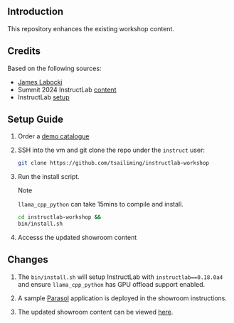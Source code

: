 ## Introduction

This repository enhances the existing workshop content. 

## Credits

Based on the following sources:
* [James Labocki](https://github.com/jameslabocki/ilabdemo/blob/main/install.sh)
* Summit 2024 InstructLab [content](https://github.com/rhpds/showroom_instructlab_summit2024/tree/main)
* InstructLab [setup](https://github.com/redhat-cop/agnosticd/tree/development/ansible/roles/ai_setup_ilab)

## Setup Guide

1. Order a [demo catalogue](https://demo.redhat.com/catalog?item=babylon-catalog-prod/rhdp.instructlab-rhel.prod&utm_source=webapp&utm_medium=share-link)

2. SSH into the vm and git clone the repo under the `instruct` user:

    ```bash
    git clone https://github.com/tsailiming/instructlab-workshop
    ```

3. Run the install script.

    > [!NOTE]  
    > `llama_cpp_python` can take 15mins to compile and install. 

    ```bash
    cd instructlab-workshop && 
    bin/install.sh
    ```
    
4. Accesss the updated showroom content

## Changes

1. The `bin/install.sh` will setup InstructLab with `instructlab==0.18.0a4` and ensure `llama_cpp_python` has GPU offload support enabled. 

2. A sample [Parasol](https://github.com/rh-rad-ai-roadshow/parasol-insurance.git) application is deployed in the showroom instructions.

3. The updated showroom content can be viewed [here](showroom/content/modules/ROOT/pages/index.adoc).